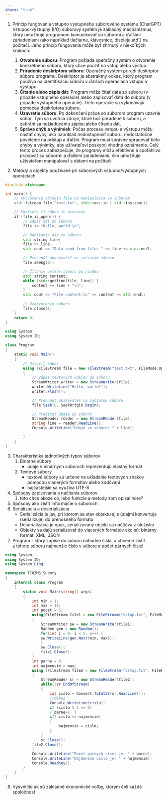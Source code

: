 ```yaml
---
share: "true"
---
```


1. Princíp fungovania vstupno výstupného súborového systému (ChatGPT)
	Vstupno-výstupný (I/O) súborový systém je základný mechanizmus, ktorý umožňuje programom komunikovať so súbormi a ďalšími zariadeniami (ako napríklad tlačiarne, klávesnice, displeje atď.) na počítači. Jeho princíp fungovania môže byť zhrnutý v niekoľkých krokoch:
	1. **Otvorenie súboru**: Program požiada operačný systém o otvorenie konkrétneho súboru, ktorý chce použiť na vstup alebo výstup.
	2. **Priradenie deskriptora súboru**: Operačný systém priradí deskriptor súboru programu. Deskriptor je abstraktný odkaz, ktorý program používa na identifikáciu súboru v ďalších operáciách vstupu a výstupu.    
	3. **Čítanie alebo zápis dát**: Program môže čítať dáta zo súboru (v prípade vstupného operácie) alebo zapisovať dáta do súboru (v prípade výstupného operácie). Tieto operácie sa vykonávajú pomocou deskriptora súboru.
	3. **Uzavretie súboru**: Po dokončení práce so súborom program uzavrie súbor. Tým sa uvoľnia zdroje, ktoré boli priradené k súboru, a zabráni sa nežiaducemu zápisu alebo čítaniu dát.    
	4. **Správa chýb a výnimiek**: Počas procesu vstupu a výstupu môžu nastať chyby, ako napríklad nedostupnosť súboru, nedostatočné povolenie na prístup a ďalšie. Program musí správne spracovať tieto chyby a výnimky, aby užívateľovi poskytol vhodné oznámenie.
	Celý tento proces zabezpečuje, že programy môžu efektívne a spoľahlivo pracovať so súbormi a ďalšími zariadeniami, čím umožňuje užívateľom manipulovať s dátami na počítači.

2. Metódy a objekty použivané pri súborových vstupno/výstupných operáciach

```cpp
#include <fstream>

int main() {
    // Vytvorenie objektu file na manipulácia so súborom
    std::fstream file("test.txt", std::ios::in | std::ios::out);

    // Kontrola či súbor je otvorený
    if (file.is_open()) {
        // Zápis dát do súboru
        file << "Hello, world!\n";

        // Načítanie dát zo súboru
        std::string line;
        file >> line;
        std::cout << "Data read from file: " << line << std::endl;

        // Presunúť ukazovateľ na začiatok súboru
        file.seekg(0);

        // Čítanie celého súboru po riadku
        std::string content;
        while (std::getline(file, line)) {
            content += line + "\n";
        }
        std::cout << "File content:\n" << content << std::endl;
        
        // Uzatvorenie súboru
        file.close();
    }
    return 0;
}
```

```csharp
using System;
using System.IO;

class Program
{
    static void Main()
    {
        // Otvoriť súbor
        using (FileStream file = new FileStream("test.txt", FileMode.OpenOrCreate, FileAccess.ReadWrite))
        {
            // Zápis textových údajov do súboru
            StreamWriter writer = new StreamWriter(file);
            writer.WriteLine("Hello, world!");
            writer.Flush();

            // Presunút ukazovateľ na začiatok súboru
            file.Seek(0, SeekOrigin.Begin);

            // Prečítať údaje zo súboru
            StreamReader reader = new StreamReader(file);
            string line = reader.ReadLine();
            Console.WriteLine("Údaje zo súboru: " + line);

        }
    }
}

```
3. Charakteristika jednotlivých typov súborov
	1. Binárne súbory
		- údaje v binárnych súboroch reprezentujú vlastný formát
	2. Textové súbory
		- textové súbory sú určené na ukladanie textových znakov pomocou viacerých formátov alebo kodóvaní
		- najčastejšie sa využíva UTF-8
4. Spôsoby zapisovania a načítania súborov
	1. toto chce akoze co, lebo funkcie a metody som opisal hore?
5. Spôsoby ako zistiť informácie o súboroch
6. Serializácia a deserializácia
	-  Serializácia je jav, pri ktorom sa stav objektu aj s údajmi konvertuje (serializuje) do prenosného formátu
	- Deserializácia je opak, serializovaný objekt sa načítáva z úložiska 
	- Objekty sa dajú serializovať do viacerých formátov ako sú: binárny formát, XML, JSON
7. Program - ktorý zapíše do súboru náhodne čísla, a chceme zistiť z tohoto súboru najmenšie číslo v súbore a počet párnych čísiel
```c#
using System;
using System.IO;
using System.Linq;

namespace TCOZMS_Subory
{
    internal class Program
    {
        static void Main(string[] args)
        {
            int min = 1;
            int max = 10;
            int pocet = 5;
            using(FileStream file1 = new FileStream("vstup.txt", FileMode.OpenOrCreate, FileAccess.ReadWrite))
            {
                StreamWriter sw = new StreamWriter(file1);
                Random gen = new Random();
                for(int i = 0; i < 5; i++) {
                sw.WriteLine(gen.Next(min, max));
                }
                sw.Close();
                file1.Close();
            }
            int parne = 0;
            int najmensie = max;
            using (FileStream file2 = new FileStream("vstup.txt", FileMode.Open, FileAccess.Read))
            {
                StreamReader sr = new StreamReader(file2);
                while(!sr.EndOfStream)
                {    
                    int cislo = Convert.ToInt32(sr.ReadLine());
                    //debug
                    Console.WriteLine(cislo);
                    if (cislo % 2 == 0)
                    { parne++; }
                    if( cislo <= najmensie)
                    {
                        najmensie = cislo;
                    }    
                }
                sr.Close();
            file2.Close();
            }
            Console.WriteLine("Pocet parnych cisel je: " + parne);
            Console.WriteLine("Najmensie cislo je: " + najmensie);
            Console.ReadKey();
        }
    }
}

```
8. Vysvetlite ak sú základné ekonomické voľby, ktorým čelí každá spoločnosť